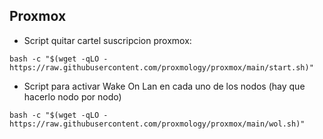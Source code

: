 ## Proxmox


- Script quitar cartel suscripcion proxmox:
```
bash -c "$(wget -qLO - https://raw.githubusercontent.com/proxmology/proxmox/main/start.sh)"
```

- Script para activar Wake On Lan en cada uno de los nodos (hay que hacerlo nodo por nodo)
```
bash -c "$(wget -qLO - https://raw.githubusercontent.com/proxmology/proxmox/main/wol.sh)"
```
